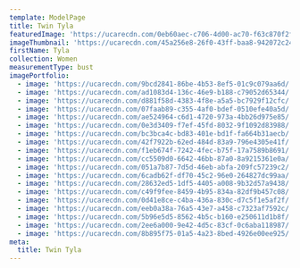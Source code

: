 ```yaml
---
template: ModelPage
title: Twin Tyla
featuredImage: 'https://ucarecdn.com/0eb60aec-c706-4d00-ac70-f63c870f2f7b/'
imageThumbnail: 'https://ucarecdn.com/45a256e8-26f0-43ff-baa8-942072c24453/'
firstName: Tyla
collection: Women
measurementType: bust
imagePortfolio:
  - image: 'https://ucarecdn.com/9bcd2841-86be-4b53-8ef5-01c9c079aa6d/'
  - image: 'https://ucarecdn.com/ad1083d4-136c-46e9-b188-c79052d65344/'
  - image: 'https://ucarecdn.com/d881f58d-4383-4f8e-a5a5-bc7929f12cfc/'
  - image: 'https://ucarecdn.com/07faab89-c355-4af0-bdef-0510efe40a5d/'
  - image: 'https://ucarecdn.com/ae524964-c6d1-4720-973a-4bb26d975e85/'
  - image: 'https://ucarecdn.com/0e3d3409-f7ef-45fd-8032-9f1092d83988/'
  - image: 'https://ucarecdn.com/bc3bca4c-bd83-401e-bd1f-fa664b31aecb/'
  - image: 'https://ucarecdn.com/42f7922b-62ed-484d-83a9-796e4305e41f/'
  - image: 'https://ucarecdn.com/f1eb674f-7242-4fec-b75f-17a7589b8691/'
  - image: 'https://ucarecdn.com/cc5509d0-6642-46bb-87a0-8a9215361e0a/'
  - image: 'https://ucarecdn.com/051a7b87-7d5d-46eb-abfa-209fc57239c2/'
  - image: 'https://ucarecdn.com/6cadb62f-df70-45c2-96e0-264827dc99aa/'
  - image: 'https://ucarecdn.com/28632ed5-1df5-4405-a008-9b32d57a9438/'
  - image: 'https://ucarecdn.com/c49f9fee-8459-4b95-834a-82df9b457c08/'
  - image: 'https://ucarecdn.com/0d41e8ce-c4ba-436a-830c-d7c5f1e5af2f/'
  - image: 'https://ucarecdn.com/eeb0a38a-76a5-43e7-a458-c7323af7592c/'
  - image: 'https://ucarecdn.com/5b96e5d5-8562-4b5c-b160-e250611d1b8f/'
  - image: 'https://ucarecdn.com/2ee6a000-9e42-4d5c-83cf-0c6aba118987/'
  - image: 'https://ucarecdn.com/8b895f75-01a5-4a23-8bed-4926e00ee925/'
meta:
  title: Twin Tyla
---
```


